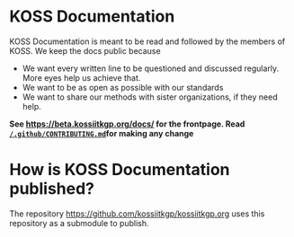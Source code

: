 # KOSS Documentation

KOSS Documentation is meant to be read and followed by the members of KOSS. We keep the docs public because
 - We want every written line to be questioned and discussed regularly. More eyes help us achieve that.
 - We want to be as open as possible with our standards
 - We want to share our methods with sister organizations, if they need help.

**See https://beta.kossiitkgp.org/docs/ for the frontpage. Read [`/.github/CONTRIBUTING.md`](/.github/CONTRIBUTING.md)for making any change**

# How is KOSS Documentation published?

The repository https://github.com/kossiitkgp/kossiitkgp.org uses this repository as a submodule to publish.
